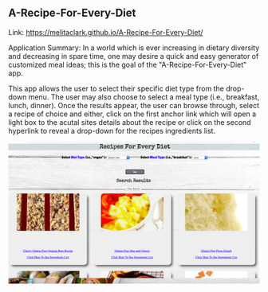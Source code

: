 A-Recipe-For-Every-Diet
---------------------------

Link: https://melitaclark.github.io/A-Recipe-For-Every-Diet/

Application Summary: 
In a world which is ever increasing in dietary diversity and decreasing in spare time, one may desire a quick and easy generator of customized meal ideas; this is the goal of the "A-Recipe-For-Every-Diet" app. 

This app allows the user to select their specific diet type from the drop-down menu. The user may also choose to select a 
meal type (i.e., breakfast, lunch, dinner). Once the results appear, the user can browse through, select a recipe of choice
and either, click on the first anchor link which will open a light box to the acutal sites details about the recipe or click on the second hyperlink to reveal a drop-down for the recipes ingredients list. 


<img src="appImage.png">
